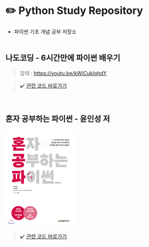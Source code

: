 # :pencil2: Python Study Repository

- 파이썬 기초 개념 공부 저장소
  <br>
  <br>

## 나도코딩 - 6시간만에 파이썬 배우기

> 강의 : https://youtu.be/kWiCuklohdY

> :heavy_check_mark: [관련 코드 바로가기](nadocoding)

<br>

## 혼자 공부하는 파이썬 - 윤인성 저

![hongongpa.png](./hongongpa.png)

> :heavy_check_mark: [관련 코드 바로가기](hongongpa)
